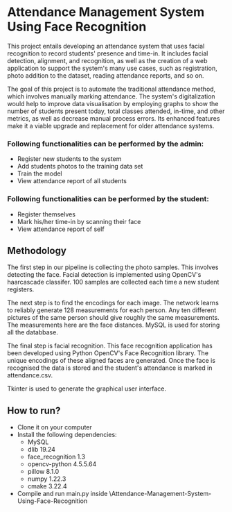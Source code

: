 # Attendance Management System Using Face Recognition
This project entails developing an attendance system that uses facial recognition to record students' presence and time-in. It includes facial detection, alignment, and recognition, as well as the creation of a web application to support the system's many use cases, such as registration, photo addition to the dataset, reading attendance reports, and so on.

The goal of this project is to automate the traditional attendance method, which involves manually marking attendance. The system's digitalization would help to improve data visualisation by employing graphs to show the number of students present today, total classes attended, in-time, and other metrics, as well as decrease manual process errors. Its enhanced features make it a viable upgrade and replacement for older attendance systems.

### Following functionalities can be performed by the admin:
- Register new students to the system
- Add students photos to the training data set
- Train the model
- View attendance report of all students

### Following functionalities can be performed by the student:
- Register themselves
- Mark his/her time-in by scanning their face
- View attendance report of self

## Methodology
The first step in our pipeline is collecting the photo samples. This involves detecting the face. Facial detection is implemented using OpenCV's haarcascade classifer. 100 samples are collected each time a new student registers.
  
The next step is to find the encodings for each image. The network learns to reliably generate 128 measurements for each person. Any ten different pictures of the same person should give roughly the same measurements. The measurements here are the face distances. MySQL is used for storing all the databbase.
  
The final step is facial recognition. This face recognition application has been developed using Python OpenCV's Face Recognition library.  The unique encodings of these aligned faces are generated. Once the face is recognised the data is stored and the student's attendance is marked in attendance.csv.
  
Tkinter is used to generate the graphical user interface.

## How to run?
- Clone it on your computer
- Install the following dependencies:
    - MySQL 
    - dlib 19.24
    - face_recognition 1.3
    - opencv-python 4.5.5.64
    - pillow 8.1.0
    - numpy 1.22.3
    - cmake 3.22.4
- Compile and run main.py inside \Attendance-Management-System-Using-Face-Recognition
